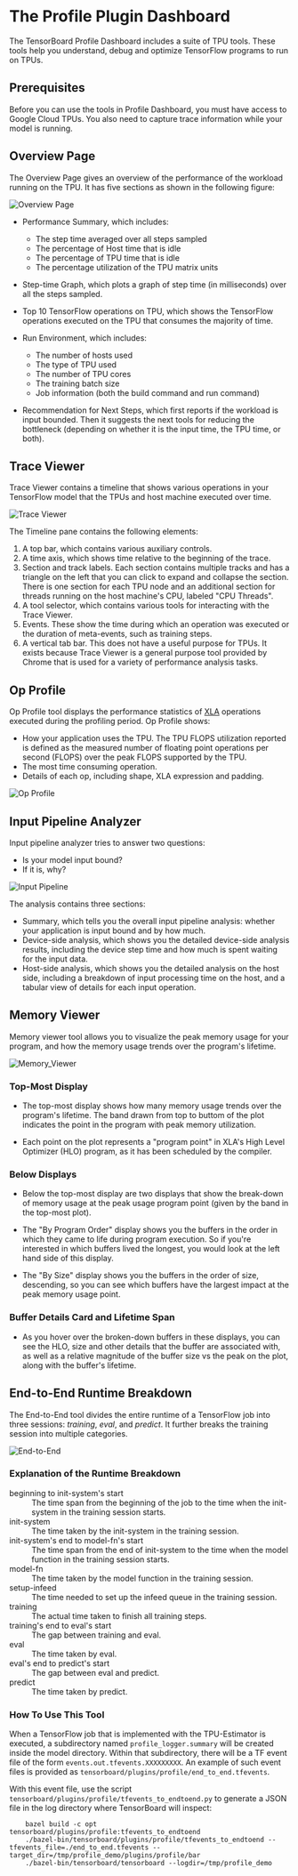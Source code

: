 # The Profile Plugin Dashboard

The TensorBoard Profile Dashboard includes a suite of TPU tools. These
tools help you understand, debug and optimize TensorFlow programs to run on
TPUs.

## Prerequisites

Before you can use the tools in Profile Dashboard, you must have access to
Google Cloud TPUs. You also need to capture trace information while your model
is running.

## Overview Page

The Overview Page gives an overview of the performance of the workload
running on the TPU. It has five sections as shown in the following figure:

![Overview Page](docs/overview-page.png)

  * Performance Summary, which includes:

    - The step time averaged over all steps sampled
    - The percentage of Host time that is idle
    - The percentage of TPU time that is idle
    - The percentage utilization of the TPU matrix units

  * Step-time Graph, which plots a graph of step time (in milliseconds) over
  all the steps sampled.

  * Top 10 TensorFlow operations on TPU, which shows the TensorFlow operations
  executed on the TPU that consumes the majority of time.

  * Run Environment, which includes:

    - The number of hosts used
    - The type of TPU used
    - The number of TPU cores
    - The training batch size
    - Job information (both the build command and run command)

  * Recommendation for Next Steps, which first reports if the workload is
    input bounded. Then it suggests the next tools for reducing the bottleneck
    (depending on whether it is the input time, the TPU time, or both).

## Trace Viewer

Trace Viewer contains a timeline that shows various operations in your
TensorFlow model that the TPUs and host machine executed over time.

![Trace Viewer](docs/trace-viewer.png)

The Timeline pane contains the following elements:

  1. A top bar, which contains various auxiliary controls.
  1. A time axis, which shows time relative to the beginning of the trace.
  1. Section and track labels. Each section contains multiple tracks and
  has a triangle on the left that you can click to expand and collapse the
  section. There is one section for each TPU node and an additional section
  for threads running on the host machine's CPU, labeled "CPU Threads".
  1. A tool selector, which contains various tools for interacting with the
  Trace Viewer.
  1. Events. These show the time during which an operation was
  executed or the duration of meta-events, such as training steps.
  1. A vertical tab bar. This does not have a useful purpose for TPUs. It exists
  because Trace Viewer is a general purpose tool provided by Chrome that is used
  for a variety of performance analysis tasks. 

## Op Profile

Op Profile tool displays the performance statistics of
[XLA](https://www.tensorflow.org/performance/xla) operations executed during
the profiling period. Op Profile shows:

  * How your application uses the TPU. The TPU FLOPS utilization reported is
    defined as the measured number of floating point operations per second
    (FLOPS) over the peak FLOPS supported by the TPU.
  * The most time consuming operation.
  * Details of each op, including shape, XLA expression and padding.

![Op Profile](docs/op-profile.png)

## Input Pipeline Analyzer

Input pipeline analyzer tries to answer two questions:

  * Is your model input bound?
  * If it is, why?

![Input Pipeline](docs/input-pipeline.png)

The analysis contains three sections:
  * Summary, which tells you the overall input pipeline analysis: whether
  your application is input bound and by how much.
  * Device-side analysis, which shows you the detailed device-side analysis
  results, including the device step time and how much is spent waiting for
  the input data.
  * Host-side analysis, which shows you the detailed analysis on the host side,
  including a breakdown of input processing time on the host, and a tabular
  view of details for each input operation.

## Memory Viewer

Memory viewer tool allows you to visualize the peak memory usage for your
program, and how the memory usage trends over the program's lifetime.

![Memory_Viewer](docs/memory-viewer.png)

### Top-Most Display
  * The top-most display shows how many memory usage trends over the program's
lifetime. The band drawn from top to buttom of the plot indicates the point
in the program with peak memory utilization.

  * Each point on the plot represents a "program point" in XLA's High Level
Optimizer (HLO) program, as it has been scheduled by the compiler.

### Below Displays
  * Below the top-most display are two displays that show the break-down of memory
usage at the peak usage program point (given by the band in the top-most plot).

  * The "By Program Order" display shows you the buffers in the order in which they
came to life during program execution. So if you're interested in which buffers
lived the longest, you would look at the left hand side of this display.

  * The "By Size" display shows you the buffers in the order of size, descending,
so you can see which buffers have the largest impact at the peak memory usage
point.

### Buffer Details Card and Lifetime Span
  * As you hover over the broken-down buffers in these displays, you can see the
HLO, size and other details that the buffer are associated with, as well as a
relative magnitude of the buffer size vs the peak on the plot, along with the
buffer's lifetime.


## End-to-End Runtime Breakdown

The End-to-End tool divides the entire runtime of a TensorFlow job into three sessions: *training*, *eval*, and *predict*. It further breaks the training session into multiple categories.

![End-to-End](docs/end-to-end.png)

### Explanation of the Runtime Breakdown
<dl>
  <dt>beginning to init-system's start</dt>
  <dd>The time span from the beginning of the job to the time when the init-system in the training session starts.</dd>
  <dt>init-system</dt>
  <dd>The time taken by the init-system in the training session.</dd>
  <dt>init-system's end to model-fn's start</dt>
  <dd>The time span from the end of init-system to the time when the model function in the training session starts.</dd>
  <dt>model-fn</dt>
  <dd>The time taken by the model function in the training session.</dd>
  <dt>setup-infeed</dt>
  <dd>The time needed to set up the infeed queue in the training session.</dd>
  <dt>training</dt>
  <dd>The actual time taken to finish all training steps.</dd>
  <dt>training's end to eval's start</dt>
  <dd>The gap between training and eval.</dd>
  <dt>eval</dt>
  <dd>The time taken by eval.</dd>
  <dt>eval's end to predict's start</dt>
  <dd>The gap between eval and predict.</dd>
  <dt>predict</dt>
  <dd>The time taken by predict.</dd>
</dl>

### How To Use This Tool

When a TensorFlow job that is implemented with the TPU-Estimator is executed, a subdirectory named ```profile_logger.summary``` will be created inside the model directory. Within that subdirectory, there will be a TF event file of the form ```events.out.tfevents.XXXXXXXXX```. An example of such event files is provided as ```tensorboard/plugins/profile/end_to_end.tfevents```.

With this event file, use the script ```tensorboard/plugins/profile/tfevents_to_endtoend.py``` to generate a JSON file in the log directory where TensorBoard will inspect:
```
    bazel build -c opt tensorboard/plugins/profile:tfevents_to_endtoend
    ./bazel-bin/tensorboard/plugins/profile/tfevents_to_endtoend --tfevents_file=./end_to_end.tfevents --target_dir=/tmp/profile_demo/plugins/profile/bar
    ./bazel-bin/tensorboard/tensorboard --logdir=/tmp/profile_demo
```

     







